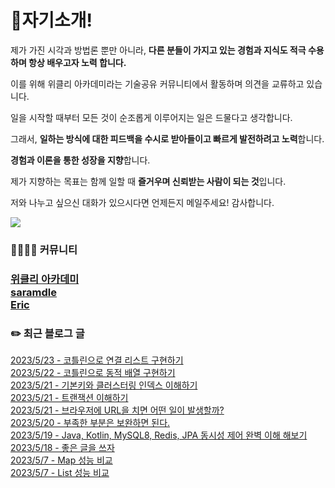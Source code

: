 
<h1>🙋자기소개!</h1>

제가 가진 시각과 방법론 뿐만 아니라, **다른 분들이 가지고 있는 경험과 지식도 적극 수용하며 항상 배우고자 노력 합니다.**

이를 위해 위클리 아카데미라는 기술공유 커뮤니티에서  활동하며 의견을 교류하고 있습니다.

일을 시작할 때부터 모든 것이 순조롭게 이루어지는 일은 드물다고 생각합니다. 

그래서, **일하는 방식에 대한 피드백을 수시로 받아들이고 빠르게 발전하려고 노력**합니다. 

**경험과 이론을 통한 성장을 지향**합니다.

제가 지향하는 목표는 함께 일할 때 **즐거우며 신뢰받는 사람이 되는 것**입니다.

저와 나누고 싶으신 대화가 있으시다면 언제든지 메일주세요! 감사합니다.


![](https://github-profile-trophy.vercel.app/?username=jungmini0601&theme=flat&no-frame=true&margin-w=30)

<h3>  👨‍👨‍👦‍👦 커뮤니티 <h3>

[위클리 아카데미](https://www.weekly.ac/) <br>
[saramdle](https://discord.gg/aupDwXxfnc) <br>
[Eric](https://discord.com/invite/7qNA6tG) <br>

<h3>✏️ 최근 블로그 글</h3> 

[2023/5/23 - 코틀린으로 연결 리스트 구현하기](https://jungmini-laboratory.tistory.com/62) <br>
[2023/5/22 - 코틀린으로 동적 배열 구현하기](https://jungmini-laboratory.tistory.com/61) <br>
[2023/5/21 - 기본키와 클러스터링 인덱스 이해하기](https://jungmini-laboratory.tistory.com/60) <br>
[2023/5/21 - 트랜잭션 이해하기](https://jungmini-laboratory.tistory.com/59) <br>
[2023/5/21 - 브라우저에 URL을 치면 어떤 일이 발생할까?](https://jungmini-laboratory.tistory.com/58) <br>
[2023/5/20 - 부족한 부분은 보완하면 된다.](https://jungmini-laboratory.tistory.com/57) <br>
[2023/5/19 - Java, Kotlin, MySQL8, Redis, JPA 동시성 제어 완벽 이해 해보기](https://jungmini-laboratory.tistory.com/56) <br>
[2023/5/18 - 좋은 글을 쓰자](https://jungmini-laboratory.tistory.com/55) <br>
[2023/5/7 - Map 성능 비교](https://jungmini-laboratory.tistory.com/52) <br>
[2023/5/7 - List 성능 비교](https://jungmini-laboratory.tistory.com/51) <br>
